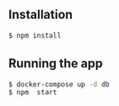 ## Installation

```bash
$ npm install
```

## Running the app

```bash
$ docker-compose up -d db
$ npm  start
```
